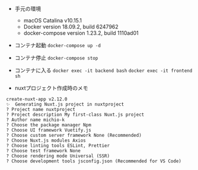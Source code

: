 - 手元の環境
    - macOS Catalina v10.15.1
    - Docker version 18.09.2, build 6247962
    - docker-compose version 1.23.2, build 1110ad01

- コンテナ起動
`docker-compose up -d`

- コンテナ停止
`docker-compose stop`

- コンテナに入る
`docker exec -it backend bash`
`docker exec -it frontend sh`

- nuxtプロジェクト作成時のメモ
```
create-nuxt-app v2.12.0
✨  Generating Nuxt.js project in nuxtproject
? Project name nuxtproject
? Project description My first-class Nuxt.js project
? Author name michio-k
? Choose the package manager Npm
? Choose UI framework Vuetify.js
? Choose custom server framework None (Recommended)
? Choose Nuxt.js modules Axios
? Choose linting tools ESLint, Prettier
? Choose test framework None
? Choose rendering mode Universal (SSR)
? Choose development tools jsconfig.json (Recommended for VS Code)
```
